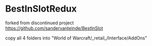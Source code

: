 # BestInSlotRedux
forked from discontinued project https://github.com/sandervanteinde/BestInSlot

copy all 4 folders into "World of Warcraft/\_retail\_/Interface/AddOns"
